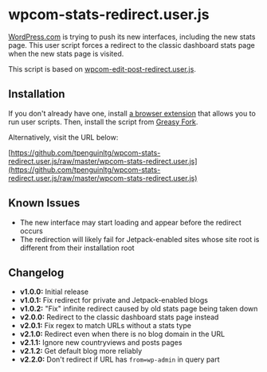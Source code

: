 # wpcom-stats-redirect.user.js
[WordPress.com](https://wordpress.com/) is trying to push its new interfaces, including the new stats page. This user script forces a redirect to the classic dashboard stats page when the new stats page is visited.

This script is based on [wpcom-edit-post-redirect.user.js](https://github.com/tpenguinltg/wpcom-edit-post-redirect.user.js).

## Installation
If you don't already have one, install [a browser extension](https://greasyfork.org/en/help/installing-user-scripts) that allows you to run user scripts. Then, install the script from [Greasy Fork](https://greasyfork.org/en/scripts/8621-wordpress-com-classic-stats).

Alternatively, visit the URL below:

[https://github.com/tpenguinltg/wpcom-stats-redirect.user.js/raw/master/wpcom-stats-redirect.user.js](https://github.com/tpenguinltg/wpcom-stats-redirect.user.js/raw/master/wpcom-stats-redirect.user.js)

## Known Issues
* The new interface may start loading and appear before the redirect occurs
* The redirection will likely fail for Jetpack-enabled sites whose site root is
  different from their installation root 

## Changelog
* **v1.0.0:** Initial release
* **v1.0.1:** Fix redirect for private and Jetpack-enabled blogs
* **v1.0.2:** "Fix" infinite redirect caused by old stats page being taken down
* **v2.0.0:** Redirect to the classic dashboard stats page instead
* **v2.0.1:** Fix regex to match URLs without a stats type
* **v2.1.0:** Redirect even when there is no blog domain in the URL
* **v2.1.1:** Ignore new countryviews and posts pages
* **v2.1.2:** Get default blog more reliably
* **v2.2.0:** Don't redirect if URL has `from=wp-admin` in query part
